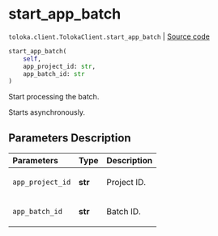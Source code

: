# start_app_batch
`toloka.client.TolokaClient.start_app_batch` | [Source code](https://github.com/Toloka/toloka-kit/blob/v0.1.25/src/client/__init__.py#L44)

```python
start_app_batch(
    self,
    app_project_id: str,
    app_batch_id: str
)
```

Start processing the batch.


Starts asynchronously.

## Parameters Description

| Parameters | Type | Description |
| :----------| :----| :-----------|
`app_project_id`|**str**|<p>Project ID.</p>
`app_batch_id`|**str**|<p>Batch ID.</p>
